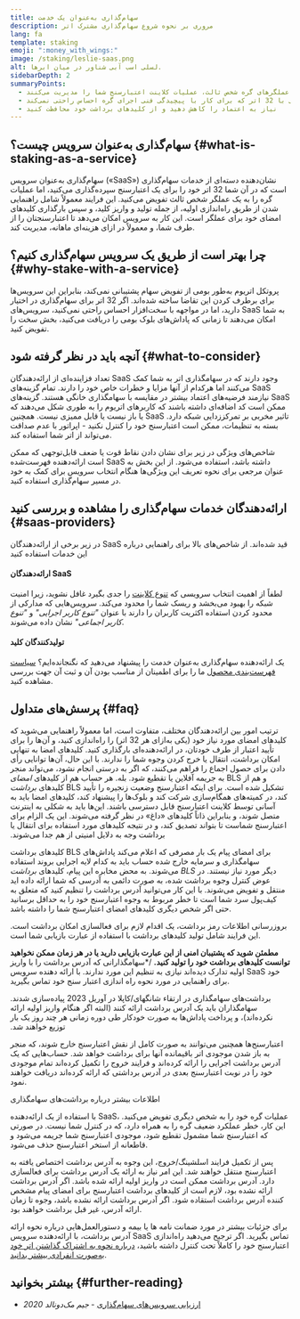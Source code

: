 ```yaml
---
title: سهام‌گذاری به‌عنوان یک خدمت
description: مروری بر نحوه شروع سهام‌گذاری مشترک اتر
lang: fa
template: staking
emoji: ":money_with_wings:"
image: /staking/leslie-saas.png
alt: لسلی اسب آبی شناور در میان ابرها.
sidebarDepth: 2
summaryPoints:
  - عملگرهای گره شخص ثالث، عملیات کلاینت اعتبارسنج شما را مدیریت می‌کنند
  - گزینه‌ای عالی برای هر کسی با 32 اتر که برای کار با پیچیدگی فنی اجرای گره احساس راحتی نمی‌کند
  - نیاز به اعتماد را کاهش دهید و از کلیدهای برداشت خود محافظت کنید
---
```


## سهام‌گذاری به‌عنوان سرویس چیست؟ {#what-is-staking-as-a-service}

سهام‌گذاری به‌عنوان سرویس («SaaS») نشان‌دهنده دسته‌ای از خدمات سهام‌گذاری است که در آن شما 32 اتر خود را برای یک اعتبارسنج سپرده‌گذاری می‌کنید، اما عملیات گره را به یک عملگر شخص ثالث تفویض می‌کنید. این فرایند معمولاً شامل راهنمایی شدن از طریق راه‌اندازی اولیه، از جمله تولید و واریز کلید، و سپس بارگذاری کلیدهای امضای خود برای عملگر است. این کار به سرویس امکان می‌دهد تا اعتبارسنجتان را از طرف شما، و معمولاً در ازای هزینه‌ای ماهانه، مدیریت کند.

## چرا بهتر است از طریق یک سرویس سهام‌گذاری کنیم؟ {#why-stake-with-a-service}

پروتکل اتریوم به‌طور بومی از تفویض سهام پشتیبانی نمی‌کند، بنابراین این سرویس‌ها برای برطرف کردن این تقاضا ساخته شده‌اند. اگر 32 اتر برای سهام‌گذاری در اختیار دارید، اما در مواجهه با سخت‌افزار احساس راحتی نمی‌کنید، سرویس‌های SaaS به شما امکان می‌دهند تا زمانی که پاداش‌های بلوک بومی را دریافت می‌کنید، بخش سخت را تفویض کنید.

<CardGrid>
  <Card title="اعتبارسنج خودتان" emoji=":desktop_computer:" description="Deposit your own 32 ETH to activate your own set of signing keys that will participate in Ethereum consensus. Monitor your progress with dashboards to watch those ETH rewards accumulate." />    
  <Card title="شروع آسان" emoji="🏁" description="Forget about hardware specs, setup, node maintenance and upgrades. SaaS providers let you outsource the hard part by uploading your own signing credentials, allowing them to run a validator on your behalf, for a small cost." />
  <Card title="محدود کردن ریسکتان" emoji=":shield:" description="In many cases users do not have to give up access to the keys that enable withdrawing or transferring staked funds. These are different from the signing keys, and can be stored separately to limit (but not eliminate) your risk as a staker." />
</CardGrid>

<StakingComparison page="saas" />

## آنچه باید در نظر گرفته شود {#what-to-consider}

تعداد فزاینده‌ای از ارائه‌دهندگان SaaS وجود دارند که در سهامگذاری اتر به شما کمک می‌کنند اما هرکدام از آنها مزایا و خطرات خاص خود را دارند. تمام گزینه‌های SaaS نیازمند فرضیه‌های اعتماد بیشتر در مقایسه با سهامگذاری خانگی هستند. گزینه‌های SaaS ممکن است کد اضافه‌ای داشته باشند که کاربرهای اتریوم را به طوری شکل می‌دهند که یا باز نیست یا قابل ممیزی نیست. همچنین SaaS تاثیر مخربی بر تمرکززدایی شبکه دارد. بسته به تنظیمات، ممکن است اعتبار‌سنج خود را کنترل نکنید - اپراتور با عدم صداقت می‌تواند از اتر شما استفاده کند.

شاخص‌های ویژگی در زیر برای نشان دادن نقاط قوت یا ضعف قابل‌توجهی که ممکن است ارائه‌دهنده فهرست‌شده SaaS داشته باشد، استفاده می‌شود. از این بخش به عنوان مرجعی برای نحوه تعریف این ویژگی‌ها هنگام انتخاب سرویس برای کمک به خود در مسیر سهام‌گذاری استفاده کنید.

<StakingConsiderations page="saas" />

## ارائه‌دهندگان خدمات سهام‌گذاری را مشاهده و بررسی کنید {#saas-providers}

در زیر برخی از ارائه‌دهندگان SaaS قید شده‌اند. از شاخص‌های بالا برای راهنمایی درباره این خدمات استفاده کنید

<ProductDisclaimer />

#### ارائه‌دهندگان SaaS

<StakingProductsCardGrid category="saas" />

لطفاً از اهمیت انتخاب سرویسی که [تنوع کلاینت](/developers/docs/nodes-and-clients/client-diversity/) را جدی بگیرد غافل نشوید، زیرا امنیت شبکه را بهبود می‌بخشد و ریسک شما را محدود می‌کند. سرویس‌هایی که مدارکی از محدود کردن استفاده اکثریت کاربران را دارند با عنوان <em style="text-transform: uppercase;">"تنوع کاربر اجرایی"</em> و <em style="text-transform: uppercase;">"تنوع کاربر اجماعی"</em> نشان داده می‌شوند.

#### تولید‌کنندگان کلید

<StakingProductsCardGrid category="keyGen" />

یک ارائه‌دهنده سهام‌گذاری به‌عنوان خدمت را پیشنهاد می‌دهید که نگنجانده‌ایم؟ [سیاست فهرست‌بندی محصول](/contributing/adding-staking-products/) ما را برای اطمینان از مناسب بودن آن و ثبت آن جهت بررسی مشاهده کنید.

## پرسش‌های متداول {#faq}

<ExpandableCard title="چه کسی کلیدهای من را نگه می‌دارد؟" eventCategory="SaasStaking" eventName="clicked who holds my keys">
ترتیب امور بین ارائه‌دهندگان مختلف، متفاوت است، اما معمولاً راهنمایی می‌شوید که کلیدهای امضای مورد نیاز خود (یکی به‌ازای هر 32 اتر) را راه‌اندازی کنید، و آن‌ها را برای تأیید اعتبار از طرف خودتان، در ارائه‌دهنده‌ای بارگذاری کنید. کلیدهای امضا به تنهایی امکان برداشت، انتقال یا خرج کردن وجوه شما را ندارند. با این حال، آن‌ها توانایی رأی دادن برای حصول اجماع را فراهم می‌کنند، که اگر به درستی انجام نشود، می‌تواند منجر به جریمه آفلاین یا تقطیع شود.
</ExpandableCard>

<ExpandableCard title="پس دو مجموعه کلید وجود دارد؟" eventCategory="SaasStaking" eventName="clicked so there are two sets of keys">
بله. هر حساب هم از کلیدهای <em>امضای</em> BLS و هم از کلیدهای <em>برداشت</em> BLS تشکیل شده است. برای اینکه اعتبارسنج وضعیت زنجیره را تأیید کند، در کمیته‌های همگام‌سازی شرکت کند و بلوک‌ها را پیشنهاد کند، کلیدهای امضا باید به آسانی توسط کلاینت اعتبارسنج قابل دسترسی باشند. این‌ها باید به شکلی به اینترنت متصل شوند، و بنابراین ذاتاً کلیدهای «داغ» در نظر گرفته می‌شوند. این یک الزام برای اعتبارسنج شماست تا بتواند تصدیق کند، و در نتیجه کلیدهای مورد استفاده برای انتقال یا برداشت وجه به دلایل امنیتی از هم جدا می‌شوند.

کلیدهای برداشت BLS برای امضای پیام یک بار مصرفی که اعلام می‌کند پاداش‌های سهامگذاری و سرمایه خارج شده حساب باید به کدام لایه اجرایی بروند استفاده می‌شوند. به محض مخابره‌ این پیام، کلیدهای <em>برداشت BLS</em> دیگر مورد نیاز نیستند. در عوض کنترل وجوه برداشت شده، به صورت دائمی به آدرسی که شما ارائه داده اید منتقل و تفویض می‌شوند. با این کار می‌توانید آدرس برداشت را تنظیم کنید که متعلق به کیف‌پول سرد شما است تا خطر مربوط به وجوه اعتبارسنج خود را به حداقل برسانید حتی اگر شخص دیگری کلیدهای امضای اعتبارسنج شما را داشته باشد.

بروزرسانی اطلاعات رمز برداشت، یک اقدام لازم برای فعالسازی امکان برداشت است. این فرایند شامل تولید کلیدهای برداشت با استفاده از عبارت بازیابی شما است.

<strong>مطمئن شوید که پشتیبان امنی از این عبارت بازیابی دارید یا در هر زمان ممکن نخواهید توانست کلیدهای برداشت خود را تولید کنید.</strong>
/\*سهامگذارانی که آدرس برداشت را با واریز اولیه تدارک دیده‌اند نیازی به تنظیم این مورد ندارند. با ارائه دهنده سرویس SaaS خود برای راهنمایی در مورد نحوه راه اندازی اعتبار سنج خود تماس بگیرید.
</ExpandableCard>

<ExpandableCard title="چه زمانی می‌توانم برداشت کنم؟" eventCategory="SaasStaking" eventName="clicked when can I withdraw">
برداشت‌های سهامگذاری در ارتقاء شانگهای/کاپلا در آوریل 2023 پیاده‌سازی شدند. سهامگذاران باید یک آدرس برداشت ارائه کنند (البته اگر هنگام واریز اولیه ارائه نکرده‌اند)، و پرداخت پاداش‌ها به صورت خودکار طی دوره زمانی هر چند روز یک بار توزیع خواهند شد.

اعتبارسنج‌ها همچنین می‌توانند به صورت کامل از نقش اعتبارسنج خارج شوند، که منجر به باز شدن موجودی اتر باقیمانده آنها برای برداشت خواهد شد. حساب‌هایی که یک آدرس برداشت اجرایی را ارائه کرده‌اند و فرایند خروج را تکمیل کرده‌اند تمام موجودی خود را در نوبت اعتبارسنج بعدی در آدرس برداشتی که ارائه کرده‌اند دریافت خواهند نمود.

<ButtonLink to="/staking/withdrawals/">اطلاعات بیشتر درباره برداشت‌های سهامگذاری</ButtonLink>
</ExpandableCard>

<ExpandableCard title="اگر مشمول تقطیع شوم چه اتفاقی می افتد؟" eventCategory="SaasStaking" eventName="clicked what happens if I get slashed">
با استفاده از یک ارائه‌دهنده SaaS، عملیات گره خود را به شخص دیگری تفویض می‌کنید. این کار، خطر عملکرد ضعیف گره را به همراه دارد، که در کنترل شما نیست. در صورتی که اعتبارسنج شما مشمول تقطیع شود، موجودی اعتبارسنج شما جریمه می‌شود و قاطعانه از استخر اعتبارسنج حذف می‌شود.

پس از تکمیل فرایند اسلشینگ/خروج، این وجوه به آدرس برداشت اختصاص یافته به اعتبارسنج منتقل خواهند شد. این امر نیاز به ارائه یک آدرس برداشت برای فعالسازی دارد. آدرس برداشت ممکن است در واریز اولیه ارائه شده باشد. اگر آدرس برداشت ارائه نشده بود، لازم است از کلیدهای برداشت اعتبارسنج برای امضای پیام مشخص کننده آدرس برداشت استقاده شود. اگر آدرس برداشت ارائه نشده باشد، وجوه تا زمان ارائه آدرس، غیر قبل برداشت خواهند بود.

برای جزئیات بیشتر در مورد ضمانت‌ نامه ها یا بیمه و دستورالعمل‌هایی درباره نحوه ارائه آدرس برداشت، با ارائه‌دهنده سرویس SaaS تماس بگیرید. اگر ترجیح می‌دهید راه‌اندازی اعتبارسنج خود را کاملاً تحت کنترل داشته باشید، <a href="/staking/solo/">درباره نحوه به اشتراک گذاشتن اتر خود به‌صورت انفرادی بیشتر بدانید</a>.
</ExpandableCard>

## بیشتر بخوانید {#further-reading}

- [ارزیابی سرویس‌های سهام‌گذاری](https://www.attestant.io/posts/evaluating-staking-services/) - _جیم مک‌دونالد 2020_

